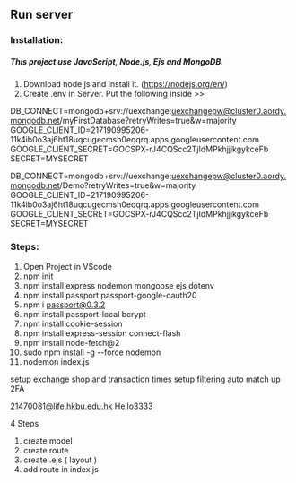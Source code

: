 ## Run server

### Installation:
##### This project use JavaScript, Node.js, Ejs and MongoDB.
1. Download node.js and install it. (https://nodejs.org/en/)
2. Create .env in Server. Put the following inside >> 

DB_CONNECT=mongodb+srv://uexchange:uexchangepw@cluster0.aordy.mongodb.net/myFirstDatabase?retryWrites=true&w=majority
GOOGLE_CLIENT_ID=217190995206-11k4ib0o3aj6ht18uqcugecmsh0eqqrq.apps.googleusercontent.com
GOOGLE_CLIENT_SECRET=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
SECRET=MYSECRET

DB_CONNECT=mongodb+srv://uexchange:uexchangepw@cluster0.aordy.mongodb.net/Demo?retryWrites=true&w=majority
GOOGLE_CLIENT_ID=217190995206-11k4ib0o3aj6ht18uqcugecmsh0eqqrq.apps.googleusercontent.com
GOOGLE_CLIENT_SECRET=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
SECRET=MYSECRET

### Steps:
1. Open Project in VScode
2. npm init
3. npm install express nodemon mongoose ejs dotenv
4. npm install passport passport-google-oauth20
5. npm i passport@0.3.2
6. npm install passport-local bcrypt
7. npm install cookie-session
8. npm install express-session connect-flash
9. npm install node-fetch@2
10. sudo npm install -g --force nodemon
11. nodemon index.js


setup exchange shop and transaction times 
setup filtering 
auto match up 
2FA

21470081@life.hkbu.edu.hk
Hello3333




4 Steps
1. create model 
2. create route
3. create .ejs ( layout )
4. add route in index.js
